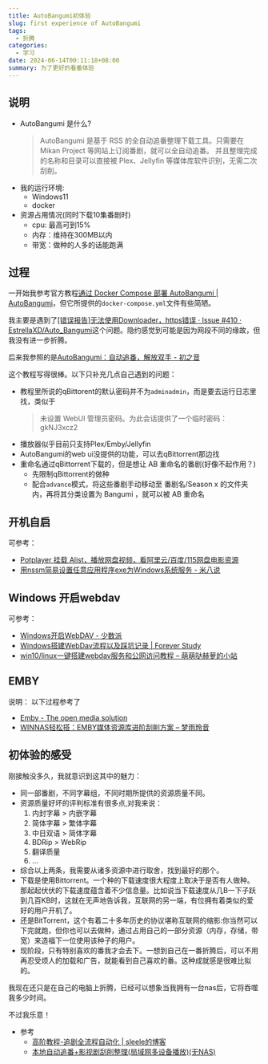```yaml
---
title: AutoBangumi初体验
slug: first experience of AutoBangumi
tags:
  - 折腾
categories:
  - 学习
date: 2024-06-14T00:11:18+08:00
summary: 为了更好的看番体验
---
```

## 说明 
- AutoBangumi 是什么?
  > AutoBangumi 是基于 RSS 的全自动追番整理下载工具。只需要在 Mikan Project 等网站上订阅番剧，就可以全自动追番。 并且整理完成的名称和目录可以直接被 Plex、Jellyfin 等媒体库软件识别，无需二次刮削。
- 我的运行环境:
  - Windows11
  - docker
- 资源占用情况(同时下载10集番剧时)
  - cpu: 最高可到15%
  - 内存：维持在300MB以内 
  - 带宽：做种的人多的话能跑满

## 过程 
一开始我参考官方教程[通过 Docker Compose 部署 AutoBangumi | AutoBangumi](https://www.autobangumi.org/deploy/docker-compose.html )，但它所提供的`docker-compose.yml`文件有些简陋。

我主要是遇到了[[错误报告]无法使用Downloader，https错误 · Issue #410 · EstrellaXD/Auto_Bangumi](https://github.com/EstrellaXD/Auto_Bangumi/issues/410 )这个问题。隐约感觉到可能是因为网段不同的缘故，但我没有进一步折腾。

后来我参照的是[AutoBangumi：自动追番，解放双手 - 初之音](https://www.himiku.com/archives/auto-bangumi.html )

这个教程写得很棒。以下只补充几点自己遇到的问题：
- 教程里所说的qBittorent的默认密码并不为`adminadmin`，而是要去运行日志里找，类似于 
   > 未设置 WebUI 管理员密码。为此会话提供了一个临时密码：gkNJ3xcz2
- 播放器似乎目前只支持Plex/Emby/Jellyfin
- AutoBangumi的web ui没提供的功能，可以去qBittorrent那边找
- 重命名通过qBittorrent下载的，但是想让 AB 重命名的番剧(好像不起作用？)
   - 先限制qBittorrent的做种
   - 配合`advance`模式，将这些番剧手动移动至 番剧名/Season x 的文件夹内，再将其分类设置为 Bangumi ，就可以被 AB 重命名

## 开机自启
可参考：

- [Potplayer 挂载 Alist，播放网盘视频，看阿里云/百度/115网盘电影资源](https://www.bilibili.com/video/BV1oC4y1f7uY/ )
- [用nssm简易设置任意应用程序exe为Windows系统服务 - 米八说](https://www.mibashuo.com/post/set-exe-as-system-service-with-nssm )

## Windows 开启webdav
可参考： 
- [Windows开启WebDAV - 少数派](https://sspai.com/post/78540 )
- [Windows搭建WebDav流程以及踩坑记录 | Forever Study](https://www.yydnas.cn/2023/08/2023.08.01-Windows%E6%90%AD%E5%BB%BAWebDav%E6%B5%81%E7%A8%8B%E4%BB%A5%E5%8F%8A%E8%B8%A9%E5%9D%91%E8%AE%B0%E5%BD%95/index.html )
- [win10/linux一键搭建webdav服务和公网访问教程 – 萌萌哒赫萝的小站](https://www.horosama.com/archives/259 )

## EMBY
说明： 以下过程参考了
- [Emby - The open media solution](https://emby.media/index.html )
- [WINNAS轻松搭：EMBY媒体资源库进阶刮削方案 – 梦雨玲音](https://www.rainlain.com/index.php/2024/02/28/2023/ )

## 初体验的感受 
刚接触没多久，我就意识到这其中的魅力：
- 同一部番剧，不同字幕组，不同时期所提供的资源质量不同。
- 资源质量好坏的评判标准有很多点,对我来说：
  1. 内封字幕 > 内嵌字幕 
  2. 简体字幕 > 繁体字幕 
  3. 中日双语 > 简体字幕 
  4. BDRip > WebRip
  5. 翻译质量
  6. ...
- 综合以上两条，我需要从诸多资源中进行取舍，找到最好的那个。
- 下载是使用Bittorrent。一个种的下载速度很大程度上取决于是否有人做种。那起起伏伏的下载速度蕴含着不少信息量。比如说当下载速度从几B一下子跃到几百KB时，这就在无声地告诉我，互联网的另一端，有位拥有着类似的爱好的用户开机了。
- 还是BitTorrent，这个有着二十多年历史的协议堪称互联网的缩影:你当然可以下完就跑，但你也可以去做种，通过占用自己的一部分资源（内存，存储，带宽）来造福下一位使用该种子的用户。
- 现阶段，只有特别喜欢的番我才会去下。一想到自己在一番折腾后，可以不用再忍受烦人的加载和广告，就能看到自己喜欢的番。这种成就感是很难比拟的。

我现在还只是在自己的电脑上折腾，已经可以想象当我拥有一台nas后，它将吞噬我多少时间。

不过我乐意！

- 参考 
  - [高阶教程-追剧全流程自动化 | sleele的博客](https://sleele.com/2020/03/16/%E9%AB%98%E9%98%B6%E6%95%99%E7%A8%8B-%E8%BF%BD%E5%89%A7%E5%85%A8%E6%B5%81%E7%A8%8B%E8%87%AA%E5%8A%A8%E5%8C%96/ )
  - [本地自动追番+影视剧刮削整理(局域网多设备播放)(无NAS)](https://feng.red/300%20%E8%AF%84%E4%BB%B7/s/%E6%9C%AC%E5%9C%B0%E8%87%AA%E5%8A%A8%E8%BF%BD%E7%95%AA+%E5%BD%B1%E8%A7%86%E5%89%A7%E5%88%AE%E5%89%8A%E6%95%B4%E7%90%86(%E5%B1%80%E5%9F%9F%E7%BD%91%E5%A4%9A%E8%AE%BE%E5%A4%87%E6%92%AD%E6%94%BE)(%E6%97%A0nas)/ )